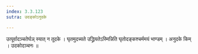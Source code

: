 ```yaml
---
index: 3.3.123
sutra: उदङ्कोऽनुदके

---
```

 उत्पूर्वादञ्चतेर्घञ् स्यात् न तूदके । घृतमुदच्यते उद्ध्रियतेऽस्मिन्निति घृतोदङ्कश्चर्ममयं भाण्डम् । अनुदके किम् । उदकोदञ्चनः ॥